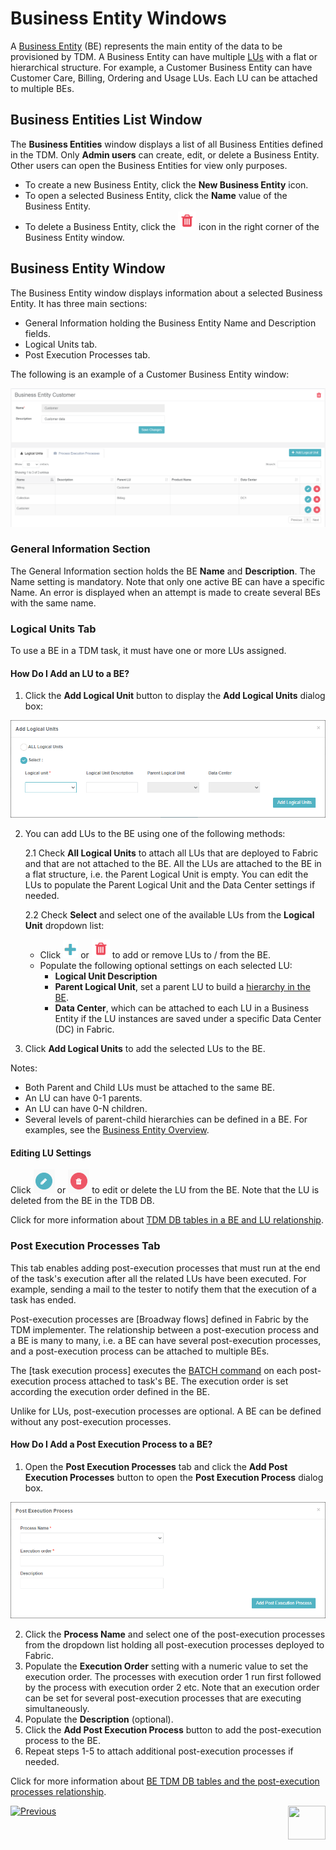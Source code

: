 # Business Entity Windows 

A [Business Entity](/articles/TDM/tdm_overview/03_business_entity_overview.md) (BE) represents the main entity of the data to be provisioned by TDM. A Business Entity can have multiple [LUs](/articles/03_logical_units/01_LU_overview.md) with a flat or  hierarchical structure. For example, a Customer Business Entity can have Customer Care, Billing, Ordering and Usage LUs. Each LU can be attached to multiple BEs.

## Business Entities List Window  

The **Business Entities** window displays a list of all Business Entities defined in the TDM.  Only **Admin users** can create, edit, or delete a Business Entity. Other users can open the Business Entities for view only purposes.

-   To create a new Business Entity, click the **New Business Entity** icon.
-   To open a selected Business Entity, click the **Name** value of the Business Entity.
-   To delete a Business Entity, click the ![be_Example](images/delete_icon.png) icon in the right corner of the Business Entity window.

## Business Entity Window    

The Business Entity window displays information about a selected Business Entity. It has three main sections:

- General Information holding the Business Entity Name and Description fields.
- Logical Units tab.
- Post Execution Processes tab.

The following is an example of a Customer Business Entity window:

![be_Example](images/tdm_gui_customer_be.png)



### General Information Section 

The General Information section holds the BE **Name** and **Description**. The Name setting is mandatory. Note that only one active BE can have a specific Name. An error is displayed when an attempt is made to create several BEs with the same name.

### Logical Units Tab 

To use a BE in a TDM task, it must have one or more LUs assigned.

#### How Do I Add an LU to a BE? 

1. Click the **Add Logical Unit** button to display the **Add Logical Units** dialog box:

![be_Example](images/BE_add_lu_window.png)

2. You can add LUs to the BE using one of the following methods: 

   2.1 Check **All Logical Units** to attach all LUs that are deployed to Fabric and that are not attached to the BE. All the LUs are attached to the BE in a flat structure, i.e. the Parent Logical Unit is empty. You can edit the LUs to populate the Parent Logical Unit and the Data Center settings if needed.

   2.2 Check **Select** and select one of the available LUs from the **Logical Unit** dropdown list:

   - Click ![be_plus](images/plus_icon.png) or ![be_delete](images/delete_icon.png) to add or remove LUs to / from the BE. 
   - Populate the following optional settings on each selected LU:
     - **Logical Unit Description**
     - **Parent Logical Unit**,  set a parent LU to build a [hierarchy in the BE](/articles/TDM/tdm_overview/03_business_entity_overview.md). 
     - **Data Center**, which can be attached to each LU in a Business Entity if the LU instances are saved under a specific Data Center (DC) in Fabric.
 3. Click **Add Logical Units** to add the selected LUs to the BE.

Notes:
 - Both Parent and Child LUs must be attached to the same BE.
 -  An LU can have 0-1 parents.
 -  An LU can have 0-N children.
  - Several levels of parent-child hierarchies can be defined in a BE. For examples, see the [Business Entity Overview](/articles/TDM/tdm_overview/03_business_entity_overview.md).

#### Editing LU Settings

Click ![be_edit](images/be_edit_icon.png) or ![be_delete](images/be_delete_icon.png) to edit or delete the LU from the BE. Note that the LU is deleted from the BE in the TDB DB. 

Click for more information about [TDM DB tables in a BE  and LU relationship](06_be_product_tdmdb_tables.md).



### Post Execution Processes Tab

This tab enables adding post-execution processes that must run at the end of the task's execution after all the related LUs have been executed. For example, sending a mail to the tester to notify them that the execution of a task has ended. 

Post-execution processes are [Broadway flows] defined in Fabric by the TDM implementer. The relationship between a post-execution process and a BE is many to many, i.e. a BE can have several post-execution processes, and a post-execution process can be attached to multiple BEs. 

The [task execution process] executes the [BATCH command](/articles/20_jobs_and_batch_services/15_batch_broadway_commands.md) on each post-execution process attached to task's BE. The execution order is set according the execution order defined in the BE.

Unlike for LUs, post-execution processes are optional. A BE can be defined without any post-execution processes.

#### How Do I Add a Post Execution Process to a BE? 

1. Open the **Post Execution Processes** tab and click the **Add Post Execution Processes** button to open the **Post Execution Process** dialog box.  

![be_Example](images/be_post_execution_processes_window.png)

2. Click the **Process Name** and select one of the post-execution processes from the dropdown list holding all post-execution processes deployed to Fabric.
3. Populate the **Execution Order** setting with a numeric value to set the execution order. The processes with execution order 1 run first followed by the process with execution order 2 etc. Note that an execution order can be set for several post-execution processes that are executing simultaneously.
4. Populate the **Description** (optional).
5. Click the **Add Post Execution Process** button to add the post-execution process to the BE.
6. Repeat steps 1-5 to attach additional post-execution processes if needed.

  

Click for more information about [BE TDM DB tables and the post-execution processes relationship](06_be_product_tdmdb_tables.md).

 

  [![Previous](/articles/images/Previous.png)](03_tdm_gui_data_centers_window.md)[<img align="right" width="60" height="54" src="/articles/images/Next.png">](05_tdm_gui_product_window.md)

